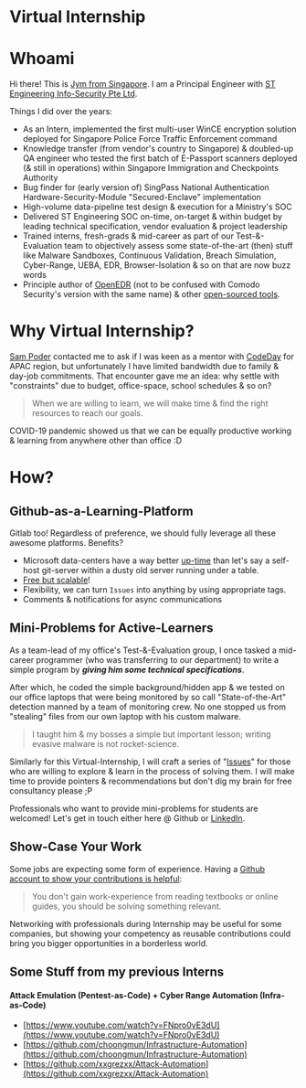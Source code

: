 # Virtual Internship

# Whoami

Hi there! This is [Jym from Singapore](https://www.linkedin.com/in/jymcheong/). I am a Principal Engineer with [ST Engineering Info-Security Pte Ltd](https://www.stengg.com/cybersecurity). 

Things I did over the years:

- As an Intern, implemented the first multi-user WinCE encryption solution deployed for Singapore Police Force Traffic Enforcement command
- Knowledge transfer (from vendor's country to Singapore) & doubled-up QA engineer who tested the first batch of E-Passport scanners deployed (& still in operations) within Singapore Immigration and Checkpoints Authority
- Bug finder for (early version of) SingPass National Authentication Hardware-Security-Module "Secured-Enclave" implementation
- High-volume data-pipeline test design & execution for a Ministry's SOC
- Delivered ST Engineering SOC on-time, on-target & within budget by leading technical specification, vendor evaluation & project leadership 
- Trained interns, fresh-grads & mid-career as part of our Test-&-Evaluation team to objectively assess some state-of-the-art (then) stuff like Malware Sandboxes, Continuous Validation, Breach Simulation, Cyber-Range, UEBA, EDR, Browser-Isolation & so on that are now buzz words
- Principle author of [OpenEDR](https://github.com/jymcheong/OpenEDR) (not to be confused with Comodo Security's version with the same name) & other [open-sourced tools](https://github.com/jymcheong).

# Why Virtual Internship?

[Sam Poder](https://www.linkedin.com/in/sam-poder/?originalSubdomain=sg) contacted me to ask if I was keen as a mentor with [CodeDay](https://www.codeday.org) for APAC region, but unfortunately I have limited bandwidth due to family & day-job commitments. That encounter gave me an idea: why settle with "constraints" due to budget, office-space, school schedules & so on? 

> When we are willing to learn, we will make time & find the right resources to reach our goals.

COVID-19 pandemic showed us that we can be equally productive working & learning from anywhere other than office :D

# How?

## Github-as-a-Learning-Platform

Gitlab too! Regardless of preference, we should fully leverage all these awesome platforms. Benefits?

- Microsoft data-centers have a way better <u>up-time</u> than let's say a self-host git-server within a dusty old server running under a table.
- [Free but scalable](https://github.com/pricing)!
- Flexibility, we can turn `Issues` into anything by using appropriate tags. 
- Comments & notifications for async communications

## Mini-Problems for Active-Learners

As a team-lead of my office's Test-&-Evaluation group, I once tasked a mid-career programmer (who was transferring to our department) to write a simple program by ***giving him some technical specifications***. 

After which, he coded the simple background/hidden app & we tested on our office laptops that were being monitored by so call "State-of-the-Art" detection manned by a team of monitoring crew. No one stopped us from "stealing" files from our own laptop with his custom malware. 

> I taught him & my bosses a simple but important lesson; writing evasive malware is not rocket-science.   

Similarly for this Virtual-Internship, I will craft a series of "[Issues](https://github.com/jymcheong/Virtual-Internship/issues)" for those who are willing to explore & learn in the process of solving them. I will make time to provide pointers & recommendations but don't dig my brain for free consultancy please ;P 

Professionals who want to provide mini-problems for students are welcomed! Let's get in touch either here @ Github or [LinkedIn](https://www.linkedin.com/in/jymcheong/).

## Show-Case Your Work

Some jobs are expecting some form of experience. Having a [Github account to show your contributions is helpful](https://www.reddit.com/r/datascience/comments/7fyir1/do_employers_look_at_github_projects/): 

> You don't gain work-experience from reading textbooks or online guides, you should be solving something relevant.

Networking with professionals during Internship may be useful for some companies, but showing your competency as reusable contributions could bring you bigger opportunities in a borderless world.

## Some Stuff from my previous Interns

#### Attack Emulation (Pentest-as-Code) + Cyber Range Automation (Infra-as-Code)

- [https://www.youtube.com/watch?v=FNpro0vE3dU](https://www.youtube.com/watch?v=FNpro0vE3dU)
- [https://github.com/choongmun/Infrastructure-Automation](https://github.com/choongmun/Infrastructure-Automation)
- [https://github.com/xxgrezxx/Attack-Automation](https://github.com/xxgrezxx/Attack-Automation)



